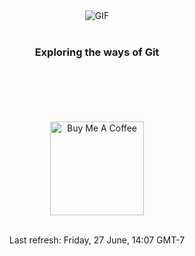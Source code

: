 <div align="center">
<img align="center" alt="GIF" src="https://cdn.dribbble.com/users/1040798/screenshots/15685874/background3.gif" />
<br>
<br>
<h3 align="center">Exploring the ways of Git</h3>
<br>
<br>
<br>
<br>
<br>
<a href="https://www.buymeacoffee.com/jumiknows" target="_blank"><img src="https://cdn.buymeacoffee.com/buttons/v2/default-red.png" alt="Buy Me A Coffee" width="150" ></a>
<br>
<br>
<p align="center">
Last refresh: Friday, 27 June, 14:07 GMT-7
</p>
</div>

